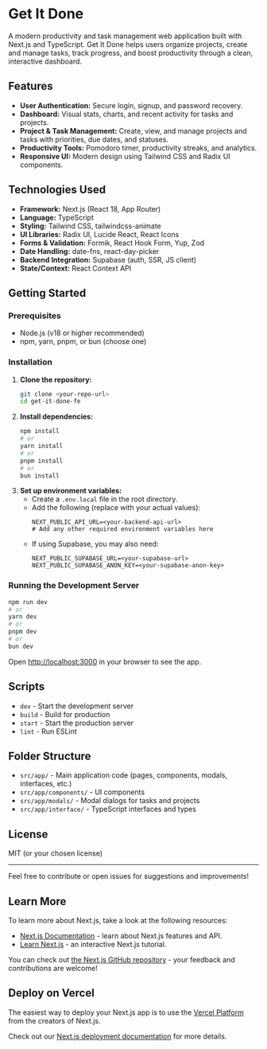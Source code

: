 # Get It Done

A modern productivity and task management web application built with Next.js and TypeScript. Get It Done helps users organize projects, create and manage tasks, track progress, and boost productivity through a clean, interactive dashboard.

## Features
- **User Authentication:** Secure login, signup, and password recovery.
- **Dashboard:** Visual stats, charts, and recent activity for tasks and projects.
- **Project & Task Management:** Create, view, and manage projects and tasks with priorities, due dates, and statuses.
- **Productivity Tools:** Pomodoro timer, productivity streaks, and analytics.
- **Responsive UI:** Modern design using Tailwind CSS and Radix UI components.

## Technologies Used
- **Framework:** Next.js (React 18, App Router)
- **Language:** TypeScript
- **Styling:** Tailwind CSS, tailwindcss-animate
- **UI Libraries:** Radix UI, Lucide React, React Icons
- **Forms & Validation:** Formik, React Hook Form, Yup, Zod
- **Date Handling:** date-fns, react-day-picker
- **Backend Integration:** Supabase (auth, SSR, JS client)
- **State/Context:** React Context API

## Getting Started

### Prerequisites
- Node.js (v18 or higher recommended)
- npm, yarn, pnpm, or bun (choose one)

### Installation
1. **Clone the repository:**
   ```bash
   git clone <your-repo-url>
   cd get-it-done-fe
   ```
2. **Install dependencies:**
   ```bash
   npm install
   # or
   yarn install
   # or
   pnpm install
   # or
   bun install
   ```
3. **Set up environment variables:**
   - Create a `.env.local` file in the root directory.
   - Add the following (replace with your actual values):
     ```env
     NEXT_PUBLIC_API_URL=<your-backend-api-url>
     # Add any other required environment variables here
     ```
   - If using Supabase, you may also need:
     ```env
     NEXT_PUBLIC_SUPABASE_URL=<your-supabase-url>
     NEXT_PUBLIC_SUPABASE_ANON_KEY=<your-supabase-anon-key>
     ```

### Running the Development Server
```bash
npm run dev
# or
yarn dev
# or
pnpm dev
# or
bun dev
```

Open [http://localhost:3000](http://localhost:3000) in your browser to see the app.

## Scripts
- `dev` - Start the development server
- `build` - Build for production
- `start` - Start the production server
- `lint` - Run ESLint

## Folder Structure
- `src/app/` - Main application code (pages, components, modals, interfaces, etc.)
- `src/app/components/` - UI components
- `src/app/modals/` - Modal dialogs for tasks and projects
- `src/app/interface/` - TypeScript interfaces and types

## License
MIT (or your chosen license)

---
Feel free to contribute or open issues for suggestions and improvements!

## Learn More

To learn more about Next.js, take a look at the following resources:

- [Next.js Documentation](https://nextjs.org/docs) - learn about Next.js features and API.
- [Learn Next.js](https://nextjs.org/learn) - an interactive Next.js tutorial.

You can check out [the Next.js GitHub repository](https://github.com/vercel/next.js) - your feedback and contributions are welcome!

## Deploy on Vercel

The easiest way to deploy your Next.js app is to use the [Vercel Platform](https://vercel.com/new?utm_medium=default-template&filter=next.js&utm_source=create-next-app&utm_campaign=create-next-app-readme) from the creators of Next.js.

Check out our [Next.js deployment documentation](https://nextjs.org/docs/app/building-your-application/deploying) for more details.
